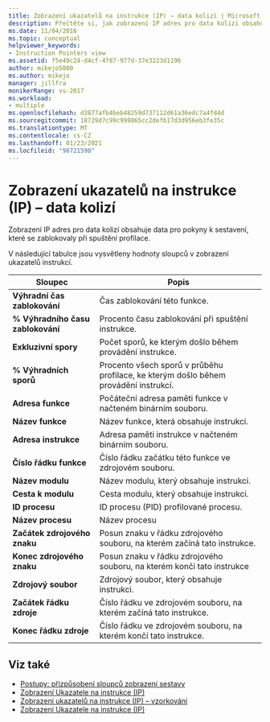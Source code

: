 ```yaml
---
title: Zobrazení ukazatelů na instrukce (IP) – data kolizí | Microsoft Docs
description: Přečtěte si, jak zobrazení IP adres pro data kolizí obsahuje data pro pokyny pro sestavení, které se zablokovaly při spuštění profilace.
ms.date: 11/04/2016
ms.topic: conceptual
helpviewer_keywords:
- Instruction Pointers view
ms.assetid: f5e49c24-d4cf-4f87-977d-37e3223d1196
author: mikejo5000
ms.author: mikejo
manager: jillfra
monikerRange: vs-2017
ms.workload:
- multiple
ms.openlocfilehash: d3877afb4beb48259d737112d61a36edc7a4fd4d
ms.sourcegitcommit: 18729d7c99c999865cc2defb17d3d956eb3fe35c
ms.translationtype: MT
ms.contentlocale: cs-CZ
ms.lasthandoff: 01/23/2021
ms.locfileid: "98721590"
---
```

# <a name="instruction-pointers-ips-view---contention-data"></a>Zobrazení ukazatelů na instrukce (IP) – data kolizí
Zobrazení IP adres pro data kolizí obsahuje data pro pokyny k sestavení, které se zablokovaly při spuštění profilace.

 V následující tabulce jsou vysvětleny hodnoty sloupců v zobrazení ukazatelů instrukcí.

|Sloupec|Popis|
|------------|-----------------|
|**Výhradní čas zablokování**|Čas zablokování této funkce.|
|**% Výhradního času zablokování**|Procento času zablokování při spuštění instrukce.|
|**Exkluzivní spory**|Počet sporů, ke kterým došlo během provádění instrukce.|
|**% Výhradních sporů**|Procento všech sporů v průběhu profilace, ke kterým došlo během provádění instrukcí.|
|**Adresa funkce**|Počáteční adresa paměti funkce v načteném binárním souboru.|
|**Název funkce**|Název funkce, která obsahuje instrukci.|
|**Adresa instrukce**|Adresa paměti instrukce v načteném binárním souboru.|
|**Číslo řádku funkce**|Číslo řádku začátku této funkce ve zdrojovém souboru.|
|**Název modulu**|Název modulu, který obsahuje instrukci.|
|**Cesta k modulu**|Cesta modulu, který obsahuje instrukci.|
|**ID procesu**|ID procesu (PID) profilované procesu.|
|**Název procesu**|Název procesu|
|**Začátek zdrojového znaku**|Posun znaku v řádku zdrojového souboru, na kterém začíná tato instrukce.|
|**Konec zdrojového znaku**|Posun znaku v řádku zdrojového souboru, na kterém končí tato instrukce|
|**Zdrojový soubor**|Zdrojový soubor, který obsahuje instrukci.|
|**Začátek řádku zdroje**|Číslo řádku ve zdrojovém souboru, na kterém začíná tato instrukce.|
|**Konec řádku zdroje**|Číslo řádku ve zdrojovém souboru, na kterém končí tato instrukce.|

## <a name="see-also"></a>Viz také
- [Postupy: přizpůsobení sloupců zobrazení sestavy](../profiling/how-to-customize-report-view-columns.md)
- [Zobrazení Ukazatele na instrukce (IP)](../profiling/instruction-pointers-ips-view.md)
- [Zobrazení ukazatelů na instrukce (IP) – vzorkování](../profiling/instruction-pointers-ips-view-dotnet-memory-sampling-data.md)
- [Zobrazení Ukazatele na instrukce (IP)](../profiling/instruction-pointers-ips-view-sampling-data.md)
